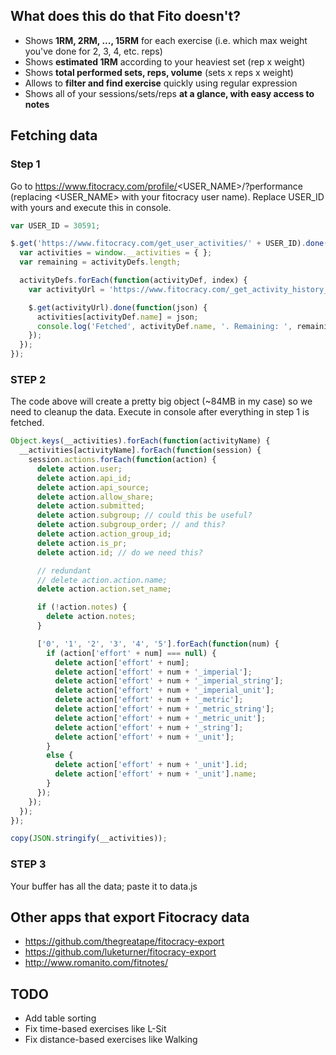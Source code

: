 ## What does this do that Fito doesn't?

- Shows **1RM, 2RM, ..., 15RM** for each exercise (i.e. which max weight you've done for 2, 3, 4, etc. reps)
- Shows **estimated 1RM** according to your heaviest set (rep x weight)
- Shows **total performed sets, reps, volume** (sets x reps x weight)
- Allows to **filter and find exercise** quickly using regular expression
- Shows all of your sessions/sets/reps **at a glance, with easy access to notes**

## Fetching data

### Step 1

Go to https://www.fitocracy.com/profile/<USER_NAME>/?performance (replacing <USER_NAME> with your fitocracy user name). Replace USER_ID with yours and execute this in console.

```js
var USER_ID = 30591;

$.get('https://www.fitocracy.com/get_user_activities/' + USER_ID).done(function(activityDefs) {
  var activities = window.__activities = { };
  var remaining = activityDefs.length;

  activityDefs.forEach(function(activityDef, index) {
    var activityUrl = 'https://www.fitocracy.com/_get_activity_history_json/?activity-id=' + activityDef.id;

    $.get(activityUrl).done(function(json) {
      activities[activityDef.name] = json;
      console.log('Fetched', activityDef.name, '. Remaining: ', remaining--);
    });
  });
});
```


### STEP 2

The code above will create a pretty big object (~84MB in my case) so we need to cleanup the data.
Execute in console after everything in step 1 is fetched.

```js
Object.keys(__activities).forEach(function(activityName) {
  __activities[activityName].forEach(function(session) {
    session.actions.forEach(function(action) {
      delete action.user;
      delete action.api_id;
      delete action.api_source;
      delete action.allow_share;
      delete action.submitted;
      delete action.subgroup; // could this be useful?
      delete action.subgroup_order; // and this?
      delete action.action_group_id;
      delete action.is_pr;
      delete action.id; // do we need this?

      // redundant
      // delete action.action.name;
      delete action.action.set_name;

      if (!action.notes) {
        delete action.notes;
      }

      ['0', '1', '2', '3', '4', '5'].forEach(function(num) {
        if (action['effort' + num] === null) {
          delete action['effort' + num];
          delete action['effort' + num + '_imperial'];
          delete action['effort' + num + '_imperial_string'];
          delete action['effort' + num + '_imperial_unit'];
          delete action['effort' + num + '_metric'];
          delete action['effort' + num + '_metric_string'];
          delete action['effort' + num + '_metric_unit'];
          delete action['effort' + num + '_string'];
          delete action['effort' + num + '_unit'];
        }
        else {
          delete action['effort' + num + '_unit'].id;
          delete action['effort' + num + '_unit'].name;
        }
      });
    });
  });
});

copy(JSON.stringify(__activities));
```

### STEP 3

Your buffer has all the data; paste it to data.js

## Other apps that export Fitocracy data

- https://github.com/thegreatape/fitocracy-export
- https://github.com/luketurner/fitocracy-export
- http://www.romanito.com/fitnotes/

## TODO

- Add table sorting
- Fix time-based exercises like L-Sit
- Fix distance-based exercises like Walking
